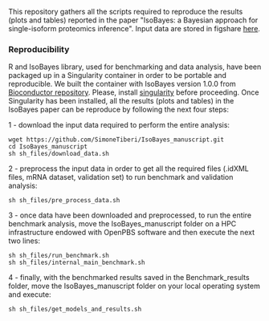 This repository gathers all the scripts required to reproduce the results (plots and tables) reported in the paper "IsoBayes: a Bayesian approach for single-isoform proteomics inference".
Input data are stored in figshare [here](https://figshare.com/account/home#/projects/183988).

### Reproducibility
R and IsoBayes library, used for benchmarking and data analysis, have been packaged up in a Singularity container in order to be portable and reproducible. We built the container with IsoBayes version 1.0.0 from [Bioconductor repository](doi:10.18129/B9.bioc.IsoBayes).
Please, install [singularity](https://docs.sylabs.io/guides/3.5/user-guide/quick_start.html#quick-installation-steps) before proceeding.
Once Singularity has been installed, all the results (plots and tables) in the IsoBayes paper can be reproduce by following the next four steps:

1 - download the input data required to perform the entire analysis:
```shell
wget https://github.com/SimoneTiberi/IsoBayes_manuscript.git
cd IsoBayes_manuscript
sh sh_files/download_data.sh
```
2 - preprocess the input data in order to get all the required files (.idXML files, mRNA dataset, validation set) to run benchmark and validation analysis:
```shell
sh sh_files/pre_process_data.sh
```
3 - once data have been downloaded and preprocessed, to run the entire benchmark analysis, move the IsoBayes\_manuscript folder on a HPC infrastructure endowed with OpenPBS software and then execute the next two lines:
```shell
sh sh_files/run_benchmark.sh
sh sh_files/internal_main_benchmark.sh
```
4 - finally, with the benchmarked results saved in the Benchmark\_results folder, move the IsoBayes\_manuscript folder on your local operating system and execute:
```shell
sh sh_files/get_models_and_results.sh
```

